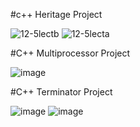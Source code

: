 #c++ Heritage Project

![12-5lectb](https://github.com/ketulpatel01/Lab_Project/assets/142900179/48a9e061-cd2d-4c95-847e-450946d3d9ad)
![12-5lecta](https://github.com/ketulpatel01/Lab_Project/assets/142900179/d5f7dcb7-81ce-490e-a326-b6bccab97508)

#C++ Multiprocessor Project

![image](https://github.com/ketulpatel01/Lab_Project/assets/142900179/debfeb49-9a92-4dc2-b330-8604a2aea8be)


#C++ Terminator Project

![image](https://github.com/ketulpatel01/Lab_Project/assets/142900179/77ceb45d-fed3-4099-8e51-2e3f927846c2)
![image](https://github.com/ketulpatel01/Lab_Project/assets/142900179/2d00e581-910a-41bc-819a-17167c2646b8)
